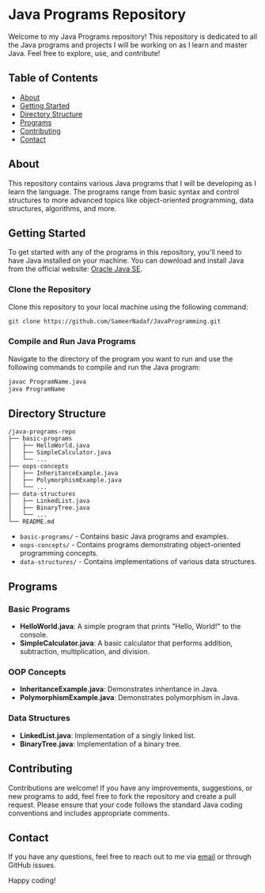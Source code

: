 # Java Programs Repository

Welcome to my Java Programs repository! This repository is dedicated to all the Java programs and projects I will be working on as I learn and master Java. Feel free to explore, use, and contribute!

## Table of Contents

- [About](#about)
- [Getting Started](#getting-started)
- [Directory Structure](#directory-structure)
- [Programs](#programs)
- [Contributing](#contributing)
- [Contact](#contact)

## About

This repository contains various Java programs that I will be developing as I learn the language. The programs range from basic syntax and control structures to more advanced topics like object-oriented programming, data structures, algorithms, and more.

## Getting Started

To get started with any of the programs in this repository, you'll need to have Java installed on your machine. You can download and install Java from the official website: [Oracle Java SE](https://www.oracle.com/java/technologies/javase-downloads.html).

### Clone the Repository

Clone this repository to your local machine using the following command:

```sh
git clone https://github.com/SameerNadaf/JavaProgramming.git
```

### Compile and Run Java Programs

Navigate to the directory of the program you want to run and use the following commands to compile and run the Java program:

```sh
javac ProgramName.java
java ProgramName
```

## Directory Structure

```
/java-programs-repo
├── basic-programs
│   ├── HelloWorld.java
│   ├── SimpleCalculator.java
│   └── ...
├── oops-concepts
│   ├── InheritanceExample.java
│   ├── PolymorphismExample.java
│   └── ...
├── data-structures
│   ├── LinkedList.java
│   ├── BinaryTree.java
│   └── ...
└── README.md
```

- `basic-programs/` - Contains basic Java programs and examples.
- `oops-concepts/` - Contains programs demonstrating object-oriented programming concepts.
- `data-structures/` - Contains implementations of various data structures.

## Programs

### Basic Programs

- **HelloWorld.java**: A simple program that prints "Hello, World!" to the console.
- **SimpleCalculator.java**: A basic calculator that performs addition, subtraction, multiplication, and division.

### OOP Concepts

- **InheritanceExample.java**: Demonstrates inheritance in Java.
- **PolymorphismExample.java**: Demonstrates polymorphism in Java.

### Data Structures

- **LinkedList.java**: Implementation of a singly linked list.
- **BinaryTree.java**: Implementation of a binary tree.

## Contributing

Contributions are welcome! If you have any improvements, suggestions, or new programs to add, feel free to fork the repository and create a pull request. Please ensure that your code follows the standard Java coding conventions and includes appropriate comments.

## Contact

If you have any questions, feel free to reach out to me via [email](nsameernadaf@gmail.com) or through GitHub issues.

Happy coding!

